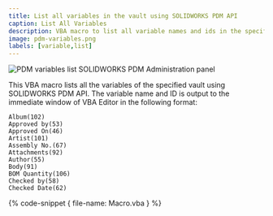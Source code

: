 ```yaml
---
title: List all variables in the vault using SOLIDWORKS PDM API
caption: List All Variables
description: VBA macro to list all variable names and ids in the specified vault using SOLIDWORKS PDM API
image: pdm-variables.png
labels: [variable,list]
---
```

![PDM variables list SOLIDWORKS PDM Administration panel](pdm-variables.png)

This VBA macro lists all the variables of the specified vault using SOLIDWORKS PDM API. The variable name and ID is output to the immediate window of VBA Editor in the following format:

~~~
Album(102)
Approved by(53)
Approved On(46)
Artist(101)
Assembly No.(67)
Attachments(92)
Author(55)
Body(91)
BOM Quantity(106)
Checked by(58)
Checked Date(62)
~~~

{% code-snippet { file-name: Macro.vba } %}
